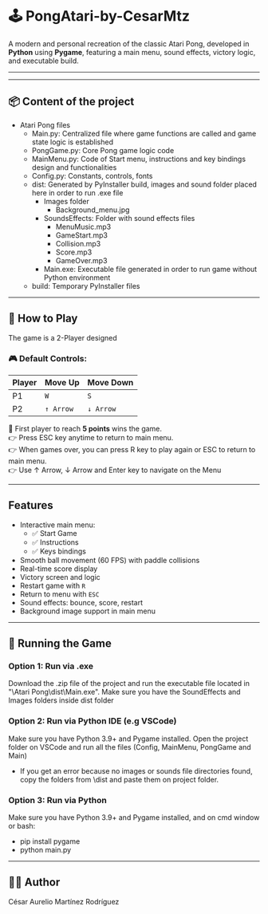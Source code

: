 # 🕹️ PongAtari-by-CesarMtz

A modern and personal recreation of the classic Atari Pong, developed in **Python** using **Pygame**, featuring a main menu, sound effects, victory logic, and executable build.

---

---

## 📦 Content of the project

- Atari Pong files
  - Main.py: Centralized file where game functions are called and game state logic is established  
  - PongGame.py: Core Pong game logic code
  - MainMenu.py: Code of Start menu, instructions and key bindings design and functionalities
  - Config.py: Constants, controls, fonts
  - dist: Generated by PyInstaller build, images and sound folder placed here in order to run .exe file
    - Images folder
      - Background_menu.jpg
    - SoundsEffects: Folder with sound effects files
      - MenuMusic.mp3
      - GameStart.mp3
      - Collision.mp3
      - Score.mp3
      - GameOver.mp3
    - Main.exe: Executable file generated in order to run game without Python environment
  - build: Temporary PyInstaller files

---

## 📖 How to Play
The game is a 2-Player designed
### 🎮 Default Controls:

| Player | Move Up     | Move Down   |
|--------|-------------|-------------|
| P1     | `W`         | `S`         |
| P2     | `↑ Arrow`   | `↓ Arrow`   |

🎯 First player to reach **5 points** wins the game.  
👉 Press ESC key anytime to return to main menu.  
👉 When games over, you can press R key to play again or ESC to return to main menu.  
👉 Use ↑ Arrow, ↓ Arrow and Enter key to navigate on the Menu

---

## Features

- Interactive main menu:
  - ✅ Start Game
  - ✅ Instructions
  - ✅ Keys bindings
- Smooth ball movement (60 FPS) with paddle collisions
- Real-time score display
- Victory screen and logic
- Restart game with `R`
- Return to menu with `ESC`
- Sound effects: bounce, score, restart
- Background image support in main menu

---

## 🧪 Running the Game

### Option 1: Run via .exe

Download the .zip file of the project and run the executable file located in "\Atari Pong\dist\Main.exe".
Make sure you have the SoundEffects and Images folders inside dist folder

### Option 2: Run via Python IDE (e.g VSCode)
Make sure you have Python 3.9+ and Pygame installed. Open the project folder on VSCode and run all the files (Config, MainMenu, PongGame and Main)
- If you get an error because no images or sounds file directories found, copy the folders from \dist and paste them on project folder. 

### Option 3: Run via Python

Make sure you have Python 3.9+ and Pygame installed, and on cmd window or bash:
- pip install pygame
- python main.py

---

## 👨‍💻 Author
César Aurelio Martínez Rodríguez

